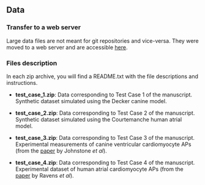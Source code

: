 ## Data

### Transfer to a web server

Large data files are not meant for git repositories and vice-versa. They were
moved to a web server and are accessible
[here](https://www.cardioxcomp.com/resources "download the data").

### Files description

In each zip archive, you will find a README.txt with the file descriptions and instructions. 

* **test_case_1.zip**: Data corresponding to Test Case 1 of the
    manuscript. Synthetic dataset simulated using the Decker canine model.

* **test_case_2.zip**: Data corresponding to Test Case 2 of the
    manuscript. Synthetic dataset simulated using the Courtemanche
human atrial model.

* **test_case_3.zip**: Data corresponding to Test Case 3 of the
    manuscript. Experimental measurements of canine ventricular
cardiomyocyte APs (from the [paper](http://www.sciencedirect.com/science/article/pii/S0022282815301231) by Johnstone *et al*).

* **test_case_4.zip**: Data corresponding to Test Case 4 of the
    manuscript. Experimental dataset of human atrial
cardiomyocyte APs (from the [paper](https://link.springer.com/article/10.1007/s11517-014-1232-0) by Ravens *et al*).
